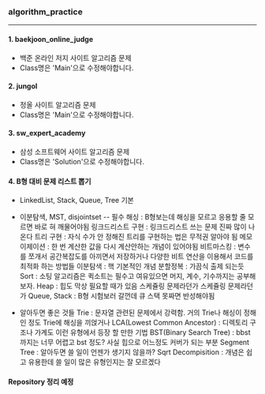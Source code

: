 ### algorithm_practice
---
#### 1. baekjoon_online_judge
   - 백준 온라인 저지 사이트 알고리즘 문제
   - Class명은 'Main'으로 수정해야합니다.

 #### 2. jungol
   - 정올 사이트 알고리즘 문제
   - Class명은 'Main'으로 수정해야합니다.

 #### 3. sw_expert_academy
   - 삼성 소프트웨어 사이트 알고리즘 문제
   - Class명은 'Solution'으로 수정해야합니다.

 #### 4. B형 대비 문제 리스트 뽑기
   - LinkedList, Stack, Queue, Tree 기본
   - 이분탐색, MST, disjointset
      -- 필수
      해싱 : B형보는데 해싱을 모르고 응용할 줄 모르면 바로 혀 깨물어야됨
      링크드리스트 구현 : 링크드리스트 쓰는 문제 진짜 많이 나온다
      트리 구현 : 자식 수가 안 정해진 트리를 구현하는 법은 무적권 알아야 됨
      메모이제이션 : 한 번 계산한 값을 다시 계산안하는 개념이 있어야됨
      비트마스킹 : 변수를 쪼개서 공간복잡도를 아끼면서 저장하거나 다양한 비트 연산을 이용해서 코드를 최적화 하는 방법들
      이분탐색 : 핵 기본적인 개념
      분할정복 : 가끔식 출제 되는듯
      Sort : 소팅 알고리즘은 퀵소트는 필수고 여유있으면 머지, 계수, 기수까지는 공부해보자.
      Heap : 힙도 막상 필요할 때가 있음 스케쥴링 문제라던가 스케쥴링 문제라던가
      Queue, Stack : B형 시험보러 갈껀데 큐 스택 못짜면 반성해야됨
      
   - 알아두면 좋은 것들
      Trie : 문자열 관련된 문제에서 강력함. 거의 Trie나 해싱이 정해인 정도 Trie에 해싱을 끼얹거나
      LCA(Lowest Common Ancestor) : 디렉토리 구조나 가계도 이런 유형에서 등장 할 만한 기법
      BST(Binary Search Tree) : bbst까지는 너무 어렵고 bst 정도? 사실 힙으로 어느정도 커버가 되는 부분
      Segment Tree : 알아두면 쓸 일이 언젠가 생기지 않을까?
      Sqrt Decompisition : 개념은 쉽고 유용한데 쓸 일이 많은 유형인지는 잘 모르겠다

#### Repository 정리 예정
